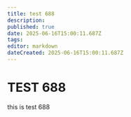 ```yaml
---
title: test 688
description: 
published: true
date: 2025-06-16T15:00:11.687Z
tags: 
editor: markdown
dateCreated: 2025-06-16T15:00:11.687Z
---
```


# TEST 688
this is test 688
